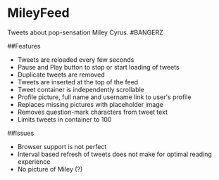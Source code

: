 MileyFeed
=========

Tweets about pop-sensation Miley Cyrus. #BANGERZ

##Features

- Tweets are reloaded every few seconds
- Pause and Play button to stop or start loading of tweets
- Duplicate tweets are removed
- Tweets are inserted at the top of the feed
- Tweet container is independently scrollable
- Profile picture, full name and username link to user's profile
- Replaces missing pictures with placeholder image
- Removes question-mark characters from tweet text
- Limits tweets in container to 100

##Issues

- Browser support is not perfect
- Interval based refresh of tweets does not make for optimal reading experience
- No picture of Miley (?)